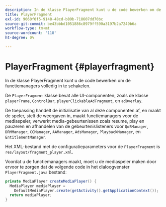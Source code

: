 ```yaml
---
description: In de klasse PlayerFragment kunt u de code bewerken om de functiemanagers volledig in te schakelen.
title: PlayerFragment
exl-id: 9060f0f5-9148-48cd-b89b-718607dd70bc
source-git-commit: be43bbbd1051886c8979ff590a3197b2a7249b6a
workflow-type: tm+mt
source-wordcount: '118'
ht-degree: 0%

---
```


# PlayerFragment {#playerfragment}

In de klasse PlayerFragment kunt u de code bewerken om de functiemanagers volledig in te schakelen.

De `PlayerFragment` klasse bevat alle UI-componenten, zoals de klasse `playerFrame`, `ControlBar`, `playerClickableAdFragment`, en `adOverlay`.

De toepassing handelt de initialisatie van al deze componenten af, en maakt de speler, stelt de weergaven in, maakt functiemanagers voor de mediaspeler, verwerkt media-gebeurtenissen zoals resume, play en pauzeren en afhandelen van de gebeurtenislisteners voor `QoSManager`, `DRMManager`, `CCManager`, `AAManager`, `AdsManager`, `PlaybackManager`, en `EntitlementManager`.

Het XML-bestand met de configuratieparameters voor de `PlayerFragment` is `res/layout/fragment_player.xml`.

Voordat u de functiemanagers maakt, moet u de mediaspeler maken door ervoor te zorgen dat de volgende code in het dialoogvenster `PlayerFragment.java` bestand:

```java
private MediaPlayer createMediaPlayer() { 
  MediaPlayer mediaPlayer =  
    DefaultMediaPlayer.create(getActivity().getApplicationContext()); 
  return mediaPlayer; 
}
```
